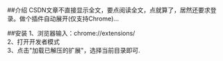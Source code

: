 ##介绍
CSDN文章不直接显示全文，要点阅读全文，点就算了，居然还要求登录。做个插件自动展开(仅支持Chrome)...

##安装
1、浏览器输入：chrome://extensions/   
2、打开开发者模式   
3、点击"加载已解压的扩展"，选择当前目录即可.